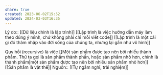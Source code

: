 ```yaml
---
share: true
created: 2023-06-02T15:52
updated: 2024-03-03T16:35
---
```

Lý do:: [[Dữ liệu chính là lập trình]] 
[[Lập trình là việc hướng dẫn máy làm theo đúng ý mình, chứ không phải chỉ mỗi viết code]]
[[Lập trình là một cái gì đó thâm nhập vào đời sống của chúng ta, nhưng lại gần như vô hình]]

Quy hồi (recursive) là việc [[Một sản phẩm được tạo nên bởi nhiều thành phẩm. Thứ ta gọi là sản phẩm thành phần, hoặc sản phẩm nhỏ hơn, chính là thành phẩm|một sản phẩm được tạo nên bởi nhiều sản phẩm nhỏ hơn]]
[[Sản phẩm là vật thể]]
Nguồn:: [[Tự ngẫm nghĩ, trải nghiệm]]
